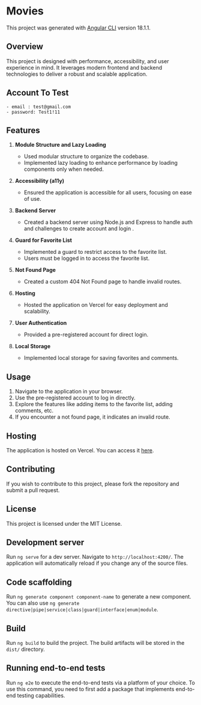 # Movies

This project was generated with [Angular CLI](https://github.com/angular/angular-cli) version 18.1.1.

## Overview

This project is designed with performance, accessibility, and user experience in mind. It leverages modern frontend and backend technologies to deliver a robust and scalable application.


## Account To Test
    - email : test@gmail.com
    - password: Test1!11


## Features

1. **Module Structure and Lazy Loading**
    - Used modular structure to organize the codebase.
    - Implemented lazy loading to enhance performance by loading components only when needed.

2. **Accessibility (a11y)**
    - Ensured the application is accessible for all users, focusing on ease of use.

3. **Backend Server**
    - Created a backend server using Node.js and Express to handle auth and challenges to create account and login .

4. **Guard for Favorite List**
    - Implemented a guard to restrict access to the favorite list.
    - Users must be logged in to access the favorite list.

5. **Not Found Page**
    - Created a custom 404 Not Found page to handle invalid routes.

6. **Hosting**
    - Hosted the application on Vercel for easy deployment and scalability.

7. **User Authentication**
    - Provided a pre-registered account for direct login.

8. **Local Storage**
    - Implemented local storage for saving favorites and comments.

## Usage

1. Navigate to the application in your browser.
2. Use the pre-registered account to log in directly.
3. Explore the features like adding items to the favorite list, adding comments, etc.
4. If you encounter a not found page, it indicates an invalid route.


## Hosting

The application is hosted on Vercel. You can access it [here](https://task-et.vercel.app/).

## Contributing

If you wish to contribute to this project, please fork the repository and submit a pull request.

## License

This project is licensed under the MIT License.

## Development server

Run `ng serve` for a dev server. Navigate to `http://localhost:4200/`. The application will automatically reload if you change any of the source files.

## Code scaffolding

Run `ng generate component component-name` to generate a new component. You can also use `ng generate directive|pipe|service|class|guard|interface|enum|module`.

## Build

Run `ng build` to build the project. The build artifacts will be stored in the `dist/` directory.


## Running end-to-end tests

Run `ng e2e` to execute the end-to-end tests via a platform of your choice. To use this command, you need to first add a package that implements end-to-end testing capabilities.
